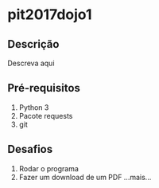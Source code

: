# pit2017dojo1

## Descrição

Descreva aqui

## Pré-requisitos

1. Python 3
2. Pacote requests
3. git

## Desafios

1. Rodar o programa
2. Fazer um download de um PDF
...mais...